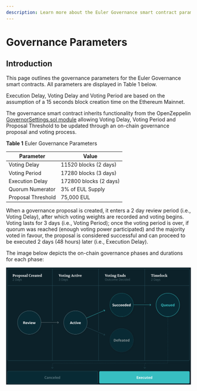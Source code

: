 ```yaml
---
description: Learn more about the Euler Governance smart contract parameters
---
```


# Governance Parameters

## Introduction

This page outlines the governance parameters for the Euler Governance smart contracts. All parameters are displayed in Table 1 below.

Execution Delay, Voting Delay and Voting Period are based on the assumption of a 15 seconds block creation time on the Ethereum Mainnet.

The governance smart contract inherits functionality from the OpenZeppelin [GovernorSettings.sol module](https://github.com/OpenZeppelin/openzeppelin-contracts/blob/master/contracts/governance/extensions/GovernorSettings.sol) allowing Voting Delay, Voting Period and Proposal Threshold to be updated through an on-chain governance proposal and voting process.


**Table 1** Euler Governance Parameters

| Parameter | Value | 
|-------|------|
| Voting Delay | 11520 blocks (2 days) |
| Voting Period | 17280 blocks (3 days) |
| Execution Delay | 172800 blocks (2 days) |
| Quorum Numerator | 3% of EUL Supply |
| Proposal Threshold | 75,000 EUL |

When a governance proposal is created, it enters a 2 day review period (i.e., Voting Delay), after which voting weights are recorded and voting begins. Voting lasts for 3 days (i.e., Voting Period); once the voting period is over, if quorum was reached (enough voting power participated) and the majority voted in favour, the proposal is considered successful and can proceed to be executed 2 days (48 hours) later (i.e., Execution Delay).

The image below depicts the on-chain governance phases and durations for each phase:

![](<../../.gitbook/governance/governance_process.png>)
